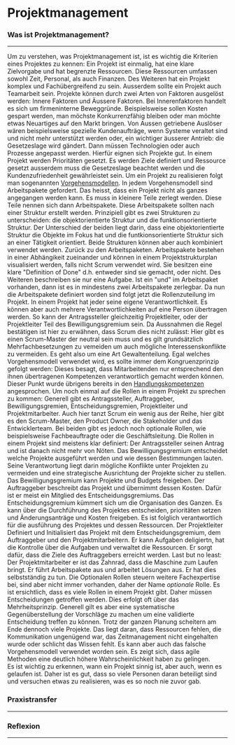 # Projektmanagement

### Was ist Projektmanagement?
-------
Um zu verstehen, was Projektmanagement ist, ist es wichtig die Kriterien eines Projektes zu kennen: Ein Projekt ist einmalig, hat eine klare Zielvorgabe und hat begrenzte Ressourcen. Diese Ressourcen umfassen sowohl Zeit, Personal, als auch Finanzen. Des Weiteren hat ein Projekt komplex und Fachübergreifend zu sein. Ausserdem sollte ein Projekt auch Teamarbeit sein.
Projekte können durch zwei Arten von Faktoren ausgelöst werden: Innere Faktoren und Äussere Faktoren. 
Bei Innerenfaktoren handelt es sich um firmeninterne Beweggründe. Beispielsweise sollen Kosten gespart werden, man möchste Konkurrenzfähig bleiben oder man möchte etwas Neuartiges auf den Markt bringen. Von Aussen getriebene Auslöser wären beispielsweise spezielle Kundenaufträge, wenn Systeme veraltet sind und nicht mehr unterstützt werden oder, ein wichtiger äusserer Antrieb: die Gesetzeslage wird gändert. Dann müssen Technologien oder auch Prozesse angepasst werden. Hierfür eignen sich Projekte gut. 
In einem Projekt werden Prioritäten gesetzt. Es werden Ziele definiert und Ressource gesetzt ausserdem muss die Gesetzeslage beachtet werden und die Kundenzufriedenheit gewährleistet sein.
Um ein Projekt zu realisieren folgt man sogenannten [Vorgehensmodellen](vorgehensmodelle.md).
In jedem Vorgehensmodell sind Arbeitspakete gefordert. Das heisst, dass ein Projekt nicht als ganzes angegangen werden kann. Es muss in kleinere Teile zerlegt werden. Diese Teile nennen sich dann Arbeitspakete. Diese Arbeitspakete sollten nach einer Struktur erstellt werden. Prinzipiell gibt es zwei Strukturen zu unterscheiden: die objektorientierte Struktur und die funktionsorientierte Struktur. 
Der Unterschied der beiden liegt darin, dass eine objektorientierte Struktur die Objekte im Fokus hat und die funtkionsorientierte Struktur sich an einer Tätigkeit orientiert. Beide Strukturen können aber auch kombiniert verwendet werden. 
Zurück zu den Arbeitspaketen. Arbeitspakete bestehen in einer Abhängikeit zueinander und können in einem Projektstrukturplan visualisiert werden, falls nicht Scrum verwendet wird. Sie besitzen eine klare "Definition of Done" d.h. entweder sind sie gemacht, oder nicht. Des Weiteren beschreiben sie nur eine Aufgabe. Ist ein "und" im Arbeitspaket vorhanden, dann ist es in mindestens zwei Arbeitspakete zerlegbar. 
Da nun die Arbeitspakete definiert worden sind folgt jetzt die Rollenzuteilung im Projekt. In einem Projekt hat jeder seine eigene Verantwortlichkeit. Es können aber auch mehrere Verantwortlichkeiten auf eine Person übertragen werden. So kann der Antragssteller gleichzeitig Projektleiter, oder der Projektleiter Teil des Bewilligungsgremium sein. 
Da Aussnahmen die Regel bestätigen ist hier zu erwähnen, dass Scrum dies nicht zulässt: Hier gibt es einen Scrum-Master der neutral sein muss und es gilt grundsätzlich Mehrfachbesetzungen zu vemeiden um auch mögliche Interessenskonflikte zu vermeiden. Es geht also um eine Art Gewaltenteilung. 
Egal welches Vorgehensmodell verwendet wird, es sollte immer dem Kongruenzprinzip gefolgt werden: Dieses besagt, dass Mitarbeitenden nur entsprechend den ihnen übertragenen Kompetenzen verantwortlich gemacht werden können. Dieser Punkt wurde übrigens bereits in den [Handlungskompetenzen](handlungskompetenz.md) angesprochen. 
Um noch einmal auf die Rollen in einem Projekt zu sprechen zu kommen: Generell gibt es Antragssteller, Auftraggeber, Bewilligungsgremien, Entscheidungsgremien, Projektleiter und Projektmitarbeiter. Auch hier tanzt Scrum ein wenig aus der Reihe, hier gibt es den Scrum-Master, den Product Owner, die Stakeholder und das Entwicklerteam. 
Bei beiden gibt es jedoch noch optionale Rollen, wie beispielsweise Fachbeauftragte oder die Geschäftsleitung. 
Die Rollen in einem Projekt sind meistens klar definiert: Der Antragssteller seinen Antrag und ist danach nicht mehr von Nöten. Das Bewilligungsgremium entscheidet welche Projekte ausgeführt werden und wie dessen Bestimmungen lauten. Seine Verantwortung liegt darin mögliche Konflikte unter Projekten zu vermeiden und eine strategische Ausrichtung der Projekte sicher zu stellen. Das Bewilligungsgremium kann Projekte und Budgets freigeben. Der Auftraggeber beschreibt das Projekt und übernimmt dessen Kosten. Dafür ist er meist ein Mitglied des Entscheidungsgremiums. Das Entscheidungsgremium kümmert sich um die Organisation des Ganzen. Es kann über die Durchführung des Projektes entscheiden, prioritäten setzen und Änderungsanträge und Kosten freigeben. Es ist folglich verantwortlich für die ausführung des Projektes und dessen Ressourcen. Der Projektleiter Definiert und Initialisiert das Projekt mit dem Entscheidungsgremium, dem Auftraggeber und den Projektmitarbeitern. Er kann Aufgaben deligiertn, hat die Kontrolle über die Aufgaben und verwaltet die Ressourcen. Er sorgt dafür, dass die Ziele des Auftraggebers erreicht werden. 
Last but no least: Der Projektmitarbeiter er ist das Zahnrad, dass die Maschine zum Laufen bringt. Er führt Arbeitspakete aus und arbeitet Lösungen aus. Er hat dies selbstständig zu tun. 
Die Optionalen Rollen steuern weitere Fachexpertise bei, sind aber nicht immer vorhanden, daher der Name *optionale* Rolle.
Es ist ersichtlich, dass es viele Rollen in einem Projekt gibt. Daher müssen Entscheidungen getroffen werden. Dies erfolgt oft über das Mehrheitsprinzip. Generell gilt es aber eine systematische Gegenüberstellung der Vorschläge zu machen um eine validierte Entscheidung treffen zu können.
Trotz der ganzen Planung scheitern am Ende dennoch viele Projekte. Das liegt daran, dass Ressourcen fehlen, die Kommunikation ungenügend war, das Zeitmanagement nicht eingehalten wurde oder schlicht das Wissen fehlt. Es kann aber auch das falsche Vorgehensmodell verwendet worden sein. Es zeigt sich, dass agile Methoden eine deutlich höhere Wahrscheinlichkeit haben zu gelingen.  
Es ist wichtig zu erkennen, wann ein Projekt sinnig ist, aber auch, wenn es gelaufen ist. Daher ist es gut, dass so viele Personen daran beteiligt sind und versuchen etwas zu realisieren, was es so noch nie zuvor gab. 


### Praxistransfer
-------

### Reflexion
-------